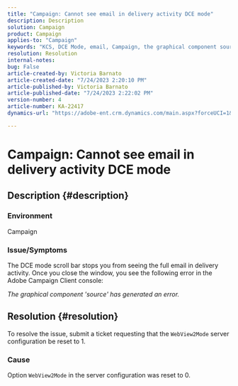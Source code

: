```yaml
---
title: "Campaign: Cannot see email in delivery activity DCE mode"
description: Description
solution: Campaign
product: Campaign
applies-to: "Campaign"
keywords: "KCS, DCE Mode, email, Campaign, the graphical component source has generated an error, delivery activity"
resolution: Resolution
internal-notes: 
bug: False
article-created-by: Victoria Barnato
article-created-date: "7/24/2023 2:20:10 PM"
article-published-by: Victoria Barnato
article-published-date: "7/24/2023 2:22:02 PM"
version-number: 4
article-number: KA-22417
dynamics-url: "https://adobe-ent.crm.dynamics.com/main.aspx?forceUCI=1&pagetype=entityrecord&etn=knowledgearticle&id=813ca62e-2d2a-ee11-bdf4-6045bd0065b6"

---
```

# Campaign: Cannot see email in delivery activity DCE mode

## Description {#description}


### Environment

Campaign

### Issue/Symptoms

The DCE mode scroll bar stops you from seeing the full email in delivery activity. Once you close the window, you see the following error in the Adobe Campaign Client console:

*The graphical component 'source' has generated an error.*


## Resolution {#resolution}


To resolve the issue, submit a ticket requesting that the `WebView2Mode` server configuration be reset to 1.

### Cause

Option `WebView2Mode` in the server configuration was reset to 0.
